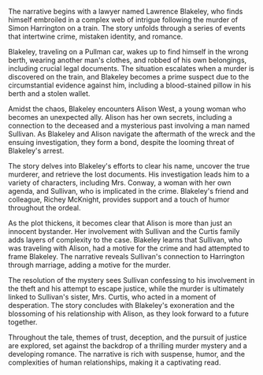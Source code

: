 The narrative begins with a lawyer named Lawrence Blakeley, who finds himself embroiled in a complex web of intrigue following the murder of Simon Harrington on a train. The story unfolds through a series of events that intertwine crime, mistaken identity, and romance.

Blakeley, traveling on a Pullman car, wakes up to find himself in the wrong berth, wearing another man's clothes, and robbed of his own belongings, including crucial legal documents. The situation escalates when a murder is discovered on the train, and Blakeley becomes a prime suspect due to the circumstantial evidence against him, including a blood-stained pillow in his berth and a stolen wallet.

Amidst the chaos, Blakeley encounters Alison West, a young woman who becomes an unexpected ally. Alison has her own secrets, including a connection to the deceased and a mysterious past involving a man named Sullivan. As Blakeley and Alison navigate the aftermath of the wreck and the ensuing investigation, they form a bond, despite the looming threat of Blakeley's arrest.

The story delves into Blakeley's efforts to clear his name, uncover the true murderer, and retrieve the lost documents. His investigation leads him to a variety of characters, including Mrs. Conway, a woman with her own agenda, and Sullivan, who is implicated in the crime. Blakeley's friend and colleague, Richey McKnight, provides support and a touch of humor throughout the ordeal.

As the plot thickens, it becomes clear that Alison is more than just an innocent bystander. Her involvement with Sullivan and the Curtis family adds layers of complexity to the case. Blakeley learns that Sullivan, who was traveling with Alison, had a motive for the crime and had attempted to frame Blakeley. The narrative reveals Sullivan's connection to Harrington through marriage, adding a motive for the murder.

The resolution of the mystery sees Sullivan confessing to his involvement in the theft and his attempt to escape justice, while the murder is ultimately linked to Sullivan's sister, Mrs. Curtis, who acted in a moment of desperation. The story concludes with Blakeley's exoneration and the blossoming of his relationship with Alison, as they look forward to a future together.

Throughout the tale, themes of trust, deception, and the pursuit of justice are explored, set against the backdrop of a thrilling murder mystery and a developing romance. The narrative is rich with suspense, humor, and the complexities of human relationships, making it a captivating read.